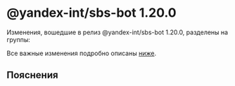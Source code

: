 # @yandex-int/sbs-bot 1.20.0

<!-- ЧЕЛОВЕЧЕСКОЕ ВСТУПЛЕНИЕ -->

Изменения, вошедшие в релиз @yandex-int/sbs-bot 1.20.0, разделены на группы:

Все важные изменения подробно описаны [ниже](#Пояснения).

## Пояснения

